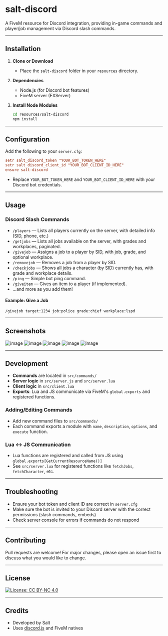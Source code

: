 # salt-discord

A FiveM resource for Discord integration, providing in-game commands and player/job management via Discord slash commands.

---

## Installation

1. **Clone or Download**
   - Place the `salt-discord` folder in your `resources` directory.

2. **Dependencies**
   - Node.js (for Discord bot features)
   - FiveM server (FXServer)

3. **Install Node Modules**
   ```sh
   cd resources/salt-discord
   npm install
   ```

---

## Configuration

Add the following to your `server.cfg`:

```cfg
setr salt_discord_token "YOUR_BOT_TOKEN_HERE"
setr salt_discord_client_id "YOUR_BOT_CLIENT_ID_HERE"
ensure salt-discord
```

- Replace `YOUR_BOT_TOKEN_HERE` and `YOUR_BOT_CLIENT_ID_HERE` with your Discord bot credentials.

---

## Usage

### Discord Slash Commands

- `/players` — Lists all players currently on the server, with detailed info (SID, phone, etc.)
- `/getjobs` — Lists all jobs available on the server, with grades and workplaces, paginated.
- `/givejob` — Assigns a job to a player by SID, with job, grade, and optional workplace.
- `/removejob` — Removes a job from a player by SID.
- `/checkjobs` — Shows all jobs a character (by SID) currently has, with grade and workplace details.
- `/ping` — Simple bot ping command.
- `/giveitem` — Gives an item to a player (if implemented).
- ...and more as you add them!

#### Example: Give a Job

```
/givejob target:1234 job:police grade:chief workplace:lspd
```

---

## Screenshots
![image](https://github.com/user-attachments/assets/adf0a2e4-a5f2-404f-ae0f-95ad0f0d7f3e)
![image](https://github.com/user-attachments/assets/7ff8a176-871b-4e3f-905f-8c9fd79c6878)
![image](https://github.com/user-attachments/assets/207f17bd-17d9-4aa2-8ea2-5e369b7127ab)
![image](https://github.com/user-attachments/assets/8bfed61e-1b4c-4ec7-b93d-0a5907667489)
![image](https://github.com/user-attachments/assets/08a14a50-2ae2-40a0-a334-a9c3990da1a1)



---

## Development

- **Commands** are located in `src/commands/`
- **Server logic** in `src/server.js` and `src/server.lua`
- **Client logic** in `src/client.lua`
- **Exports**: Lua and JS communicate via FiveM's `global.exports` and registered functions.

### Adding/Editing Commands

- Add new command files to `src/commands/`
- Each command exports a module with `name`, `description`, `options`, and `execute` function.

### Lua ↔ JS Communication

- Lua functions are registered and called from JS using `global.exports[GetCurrentResourceName()]`
- See `src/server.lua` for registered functions like `fetchJobs`, `fetchCharacter`, etc.

---

## Troubleshooting

- Ensure your bot token and client ID are correct in `server.cfg`
- Make sure the bot is invited to your Discord server with the correct permissions (slash commands, embeds)
- Check server console for errors if commands do not respond

---

## Contributing

Pull requests are welcome! For major changes, please open an issue first to discuss what you would like to change.

---

## License

[![License: CC BY-NC 4.0](https://img.shields.io/badge/License-CC%20BY--NC%204.0-lightgrey.svg)](https://creativecommons.org/licenses/by-nc/4.0/)

---

## Credits

- Developed by Salt
- Uses [discord.js](https://discord.js.org/) and FiveM natives
